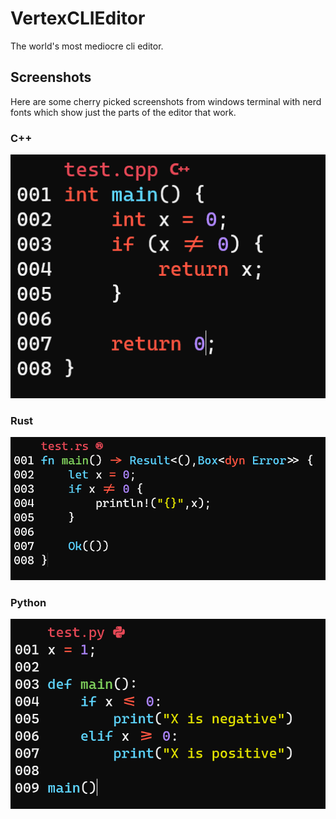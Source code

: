 # VertexCLIEditor
The world's most mediocre cli editor.

## Screenshots
Here are some cherry picked screenshots from windows terminal with nerd fonts which show just the parts of the editor that work.

### C++
![rad cpp screenshot](https://github.com/VishalVSV/VertexCLIEditor/blob/master/images/cpp_ex.png?raw=true)

### Rust
![rad cpp screenshot](https://github.com/VishalVSV/VertexCLIEditor/blob/master/images/rust_ex.png?raw=true)

### Python
![rad cpp screenshot](https://github.com/VishalVSV/VertexCLIEditor/blob/master/images/python_ex.png?raw=true)
